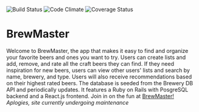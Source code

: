 ![Build Status](https://codeship.com/projects/2917b9a0-d2d7-0134-8e95-1e7634807a2c/status?branch=master)
![Code Climate](https://codeclimate.com/github/chaylon/BrewMaster.png)
![Coverage Status](https://coveralls.io/repos/chaylon/BrewMaster/badge.png)

# BrewMaster

Welcome to BrewMaster, the app that makes it easy to find and organize your favorite beers and ones you want to try. Users can create lists and add, remove, and rate all the craft beers they can find. If they need inspiration for new beers, users can view other users' lists and search by name, brewery, and type. Users will also receive recommendations based on their highest rated beers. The database is seeded from the Brewery DB API and periodically updates. It features a Ruby on Rails with PosgreSQL backend and a React.js frontend. Join in on the fun at [BrewMaster!](http://brew-master-app.herokuapp.com)
*Aplogies, site currently undergoing maintenance*
